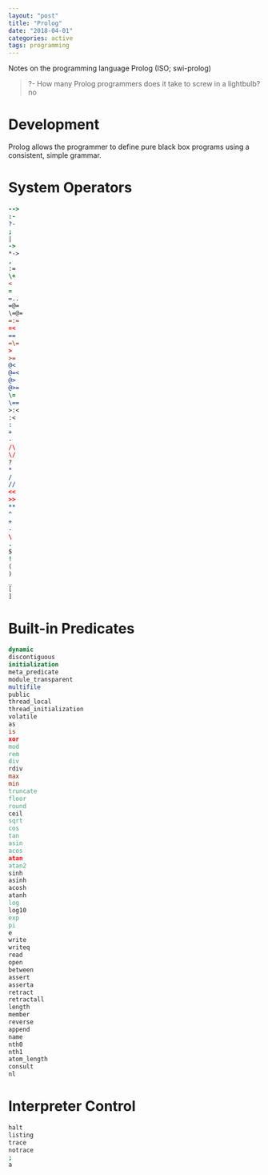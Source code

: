 ```yaml
---
layout: "post"
title: "Prolog"
date: "2018-04-01"
categories: active
tags: programming
---
```

Notes on the programming language Prolog (ISO; swi-prolog)<!--more-->

> ?- How many Prolog programmers does it take to screw in a lightbulb?  
> no

# Development
Prolog allows the programmer to define pure black box programs using a consistent, simple grammar.

# System Operators
```prolog
-->
:-
?-
;
|
->
*->
,
:=
\+
<
=
=..
=@=
\=@=
=:=
=<
==
=\=
>
>=
@<
@=<
@>
@>=
\=
\==
>:<
:<
:
+
-
/\
\/
?
*
/
//
<<
>>
**
^
+
-
\
.
$
!
(
)
_
[
]
```

# Built-in Predicates
```prolog
dynamic
discontiguous
initialization
meta_predicate
module_transparent
multifile
public
thread_local
thread_initialization
volatile
as
is
xor
mod
rem
div
rdiv
max
min
truncate
floor
round
ceil
sqrt
cos
tan
asin
acos
atan
atan2
sinh
asinh
acosh
atanh
log
log10
exp
pi
e
write
writeq
read
open
between
assert
asserta
retract
retractall
length
member
reverse
append
name
nth0
nth1
atom_length
consult
nl
```

# Interpreter Control
```prolog
halt
listing
trace
notrace
;
a
```
